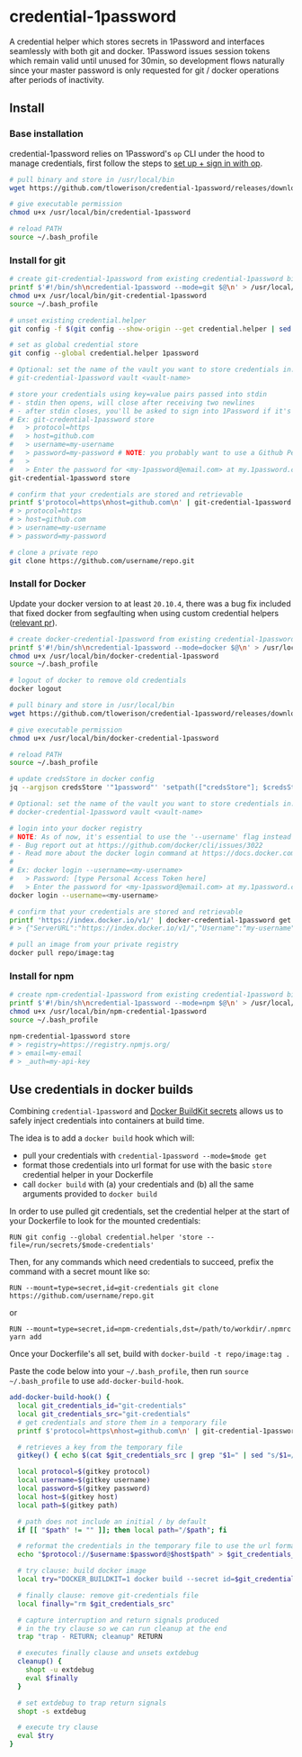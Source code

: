 # credential-1password

A credential helper which stores secrets in 1Password and interfaces seamlessly with both git and docker. 1Password issues session tokens which remain valid until unused for 30min, so development flows naturally since your master password is only requested for git / docker operations after periods of inactivity.

## Install
### Base installation
credential-1password relies on 1Password's `op` CLI under the hood to manage credentials, first follow the steps to [set up + sign in with op](https://support.1password.com/command-line-getting-started).

```sh
# pull binary and store in /usr/local/bin
wget https://github.com/tlowerison/credential-1password/releases/download/v1.0.3/credential-1password -q -O /usr/local/bin/credential-1password

# give executable permission
chmod u+x /usr/local/bin/credential-1password

# reload PATH
source ~/.bash_profile
```

### Install for git
```sh
# create git-credential-1password from existing credential-1password binary
printf $'#!/bin/sh\ncredential-1password --mode=git $@\n' > /usr/local/bin/git-credential-1password
chmod u+x /usr/local/bin/git-credential-1password
source ~/.bash_profile

# unset existing credential.helper
git config -f $(git config --show-origin --get credential.helper | sed 's/file://' | sed 's/\t.*//') --unset credential.helper

# set as global credential store
git config --global credential.helper 1password

# Optional: set the name of the vault you want to store credentials in. Default: git-credential
# git-credential-1password vault <vault-name>

# store your credentials using key=value pairs passed into stdin
# - stdin then opens, will close after receiving two newlines
# - after stdin closes, you'll be asked to sign into 1Password if it's been 30 minutes since you last accessed 1Password with git-credential-1password
# Ex: git-credential-1password store
#   > protocol=https
#   > host=github.com
#   > username=my-username
#   > password=my-password # NOTE: you probably want to use a Github Personal Access Token here
#   >
#   > Enter the password for <my-1password@email.com> at my.1password.com: [type master password here]
git-credential-1password store

# confirm that your credentials are stored and retrievable
printf $'protocol=https\nhost=github.com\n' | git-credential-1password get
# > protocol=https
# > host=github.com
# > username=my-username
# > password=my-password

# clone a private repo
git clone https://github.com/username/repo.git
```

### Install for Docker
Update your docker version to at least `20.10.4`, there was a bug fix included that fixed docker from segfaulting when using custom credential helpers ([relevant pr](https://github.com/docker/cli/pull/2959)).
```sh
# create docker-credential-1password from existing credential-1password binary
printf $'#!/bin/sh\ncredential-1password --mode=docker $@\n' > /usr/local/bin/docker-credential-1password
chmod u+x /usr/local/bin/docker-credential-1password
source ~/.bash_profile

# logout of docker to remove old credentials
docker logout

# pull binary and store in /usr/local/bin
wget https://github.com/tlowerison/credential-1password/releases/download/v1.0.2/docker-credential-1password -q -O /usr/local/bin/docker-credential-1password

# give executable permission
chmod u+x /usr/local/bin/docker-credential-1password

# reload PATH
source ~/.bash_profile

# update credsStore in docker config
jq --argjson credsStore '"1password"' 'setpath(["credsStore"]; $credsStore)' ~/.docker/config.json > ~/.docker/.tmp.json && mv ~/.docker/.tmp.json ~/.docker/config.json

# Optional: set the name of the vault you want to store credentials in. Default: docker-credential
# docker-credential-1password vault <vault-name>

# login into your docker registry
# NOTE: As of now, it's essential to use the '--username' flag instead of providing username through stdin.
# - Bug report out at https://github.com/docker/cli/issues/3022
# - Read more about the docker login command at https://docs.docker.com/engine/reference/commandline/login
#
# Ex: docker login --username=<my-username>
#   > Password: [type Personal Access Token here]
#   > Enter the password for <my-1password@email.com> at my.1password.com: [type master password here]
docker login --username=<my-username>

# confirm that your credentials are stored and retrievable
printf 'https://index.docker.io/v1/' | docker-credential-1password get
# > {"ServerURL":"https://index.docker.io/v1/","Username":"my-username","Secret":"my-secret"}

# pull an image from your private registry
docker pull repo/image:tag
```

### Install for npm
```sh
# create npm-credential-1password from existing credential-1password binary
printf $'#!/bin/sh\ncredential-1password --mode=npm $@\n' > /usr/local/bin/npm-credential-1password
chmod u+x /usr/local/bin/npm-credential-1password
source ~/.bash_profile

npm-credential-1password store
# > registry=https://registry.npmjs.org/
# > email=my-email
# > _auth=my-api-key
```

## Use credentials in docker builds

Combining `credential-1password` and [Docker BuildKit secrets](https://docs.docker.com/develop/develop-images/build_enhancements/#new-docker-build-secret-information) allows us to safely inject credentials into containers at build time.

The idea is to add a `docker build` hook which will:
- pull your credentials with `credential-1password --mode=$mode get`
- format those credentials into url format for use with the basic `store` credential helper in your Dockerfile
- call `docker build` with (a) your credentials and (b) all the same arguments provided to `docker build`

In order to use pulled git credentials, set the credential helper at the start of your Dockerfile to look for the mounted credentials:
```docker
RUN git config --global credential.helper 'store --file=/run/secrets/$mode-credentials'
```

Then, for any commands which need credentials to succeed, prefix the command with a secret mount like so:
```docker
RUN --mount=type=secret,id=git-credentials git clone https://github.com/username/repo.git
```
or
```docker
RUN --mount=type=secret,id=npm-credentials,dst=/path/to/workdir/.npmrc yarn add
```

Once your Dockerfile's all set, build with `docker-build -t repo/image:tag .`

Paste the code below into your `~/.bash_profile`, then run `source ~/.bash_profile` to use `add-docker-build-hook`.

```sh
add-docker-build-hook() {
  local git_credentials_id="git-credentials"
  local git_credentials_src="git-credentials"
  # get credentials and store them in a temporary file
  printf $'protocol=https\nhost=github.com\n' | git-credential-1password get > $git_credentials_src

  # retrieves a key from the temporary file
  gitkey() { echo $(cat $git_credentials_src | grep "$1=" | sed "s/$1=//"); }

  local protocol=$(gitkey protocol)
  local username=$(gitkey username)
  local password=$(gitkey password)
  local host=$(gitkey host)
  local path=$(gitkey path)

  # path does not include an initial / by default
  if [[ "$path" != "" ]]; then local path="/$path"; fi

  # reformat the credentials in the temporary file to use the url format expected by credential.helper store
  echo "$protocol://$username:$password@$host$path" > $git_credentials_src

  # try clause: build docker image
  local try="DOCKER_BUILDKIT=1 docker build --secret id=$git_credentials_id,src=$git_credentials_src $@"

  # finally clause: remove git-credentials file
  local finally="rm $git_credentials_src"

  # capture interruption and return signals produced
  # in the try clause so we can run cleanup at the end
  trap "trap - RETURN; cleanup" RETURN

  # executes finally clause and unsets extdebug
  cleanup() {
    shopt -u extdebug
    eval $finally
  }

  # set extdebug to trap return signals
  shopt -s extdebug

  # execute try clause
  eval $try
}
```
